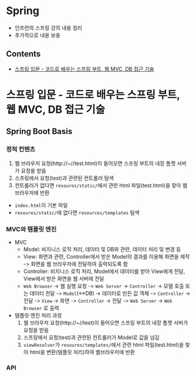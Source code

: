 # Spring
* 인프런의 스프링 강의 내용 정리
* 추가적으로 내용 보충

## Contents
* [스프링 입문 - 코드로 배우는 스프링 부트, 웹 MVC, DB 접근 기술](#스프링-입문---코드로-배우는-스프링-부트,-웹-MVC,-DB-접근-기술)
# 스프링 입문 - 코드로 배우는 스프링 부트, 웹 MVC, DB 접근 기술
## Spring Boot Basis
### 정적 컨텐츠
1. 웹 브라우저 요청(http://~//test.html)이 들어오면 스프링 부트의 내장 톰켓 서버가 요청을 받음 
2. 스프링에서 요청(test)과 관련된 컨트롤러 탐색
3. 컨트롤러가 없다면 `resoures/static/`에서 관련 html 파일(test.html)을 찾아 웹브라우저에 반환
* `index.html`이 기본 파일
* `resoures/static/`에 없다면 `resources/templates` 탐색
### MVC와 템플릿 엔진
* MVC
  * Model: 비지니스 로직 처리, 데이터 및 DB와 관련, 데이터 처리 및 변경 등
  * View: 화면과 관련, Controller에서 받은 Model의 결과를 이용해 화면을 제작 -> 화면을 웹 브라우저에 전달하여 출력되도록 함
  * Controller: 비지니스 로직 처리, Model에서 데이터를 받아 View에게 전달, View에서 받은 화면을 웹 서버에 전달
  * `Web Browser` -> 웹 실행 요청 -> `Web Server` -> `Controller` -> 모델 호출 또는 데이터 전달 -> `Model`(<->DB) -> 데이터로 만든 값 객체 -> `Controller` -> 전달 -> `View` -> 화면 -> `Controller` -> 전달 -> `Web Server` -> `Web Browser` 로 출력
* 템플릿 엔진 처리 과정
  1. 웹 브라우저 요청(http://~//test)이 들어오면 스프링 부트의 내장 톰켓 서버가 요청을 받음 
  2. 스프링에서 요청(test)과 관련된 컨트롤러가 Model로 값을 넘김
  3. `viewResolver`가 `resoures/templates/`에서 관련 html 파일(test.html)을 찾아 html을 변환(템플릿 처리)하여 웹브라우저에 반환
### API
